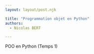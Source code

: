 ```yaml
---
layout: layout/post.njk

title: "Programmation objet en Python"
authors:
  - Nicolas BERT

---
```


<!-- début résumé -->
POO en Python (Temps 1)
<!-- fin résumé -->